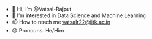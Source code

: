 - 👋 Hi, I’m @Vatsal-Rajput
- 👀 I’m interested in Data Science and Machine Learning
- 📫 How to reach me vatsalr22@iitk.ac.in
- 😄 Pronouns: He/Him
  

<!---
Vatsal-Rajput/Vatsal-Rajput is a ✨ special ✨ repository because its `README.md` (this file) appears on your GitHub profile.
You can click the Preview link to take a look at your changes.
--->
